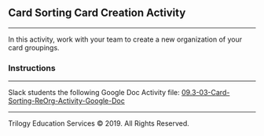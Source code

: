 ## Card Sorting Card Creation Activity
---

In this activity, work with your team to create a new organization of your card groupings. 

### Instructions

---

Slack students the following Google Doc Activity file:
[09.3-03-Card-Sorting-ReOrg-Activity-Google-Doc](https://docs.google.com/document/d/1lIo0gAscadYbMC4ZGe9qgGH6r3uzge_2TdnnhtaxyLM/edit?usp=sharing)


---

Trilogy Education Services © 2019. All Rights Reserved.
